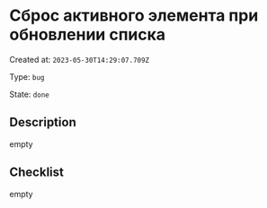 # Сброс активного элемента при обновлении списка

Created at: `2023-05-30T14:29:07.709Z`

Type: `bug`

State: `done`

## Description
empty

## Checklist
empty
